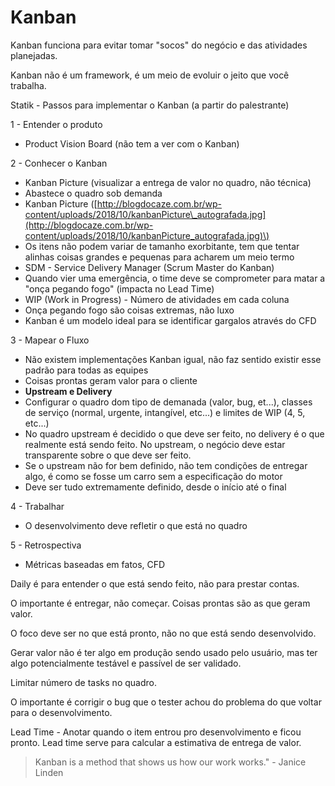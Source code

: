 # Kanban

Kanban funciona para evitar tomar "socos" do negócio e das atividades planejadas.

Kanban não é um framework, é um meio de evoluir o jeito que você trabalha.

Statik - Passos para implementar o Kanban \(a partir do palestrante\)

1 - Entender o produto

* Product Vision Board \(não tem a ver com o Kanban\)

2 - Conhecer o Kanban

* Kanban Picture \(visualizar a entrega de valor no quadro, não técnica\)
* Abastece o quadro sob demanda
* Kanban Picture \([http://blogdocaze.com.br/wp-content/uploads/2018/10/kanbanPicture\_autografada.jpg](http://blogdocaze.com.br/wp-content/uploads/2018/10/kanbanPicture_autografada.jpg)\)
* Os itens não podem variar de tamanho exorbitante, tem que tentar alinhas coisas grandes e pequenas para acharem um meio termo
* SDM - Service Delivery Manager \(Scrum Master do Kanban\)
* Quando vier uma emergência, o time deve se comprometer para matar a "onça pegando fogo" \(impacta no Lead Time\)
* WIP \(Work in Progress\) - Número de atividades em cada coluna
* Onça pegando fogo são coisas extremas, não luxo
* Kanban é um modelo ideal para se identificar gargalos através do CFD

3 - Mapear o Fluxo

* Não existem implementações Kanban igual, não faz sentido existir esse padrão para todas as equipes
* Coisas prontas geram valor para o cliente
* **Upstream e Delivery**
* Configurar o quadro dom tipo de demanada \(valor, bug, et...\), classes de serviço \(normal, urgente, intangível, etc...\) e limites de WIP \(4, 5, etc...\)
* No quadro upstream é decidido o que deve ser feito, no delivery é o que realmente está sendo feito. No upstream, o negócio deve estar transparente sobre o que deve ser feito.
* Se o upstream não for bem definido, não tem condições de entregar algo, é como se fosse um carro sem a especificação do motor
* Deve ser tudo extremamente definido, desde o início até o final

4 - Trabalhar

* O desenvolvimento deve refletir o que está no quadro

5 - Retrospectiva

* Métricas baseadas em fatos, CFD

Daily é para entender o que está sendo feito, não para prestar contas.

O importante é entregar, não começar. Coisas prontas são as que geram valor.

O foco deve ser no que está pronto, não no que está sendo desenvolvido.

Gerar valor não é ter algo em produção sendo usado pelo usuário, mas ter algo potencialmente testável e passível de ser validado.

Limitar número de tasks no quadro.

O importante é corrigir o bug que o tester achou do problema do que voltar para o desenvolvimento.

Lead Time - Anotar quando o item entrou pro desenvolvimento e ficou pronto. Lead time serve para calcular a estimativa de entrega de valor.

> Kanban is a method that shows us how our work works." - Janice Linden

